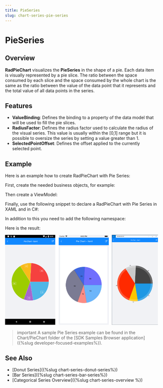 ```yaml
---
title: PieSeries
slug: chart-series-pie-series
---
```


# PieSeries

## Overview

**RadPieChart** visualizes the **PieSeries** in the shape of a pie. Each data item is visually represented by a pie slice. The ratio between the space consumed by each slice and the space consumed by the whole chart is the same as the ratio between the value of the data point that it represents and the total value of all data points in the series.

## Features

- **ValueBinding**: Defines the binding to a property of the data model that will be used to fill the pie slices.
- **RadiusFactor**: Defines the radius factor used to calculate the radius of the visual series. This value is usually within the [0,1] range but it is possible to oversize the series by setting a value greater than 1.
- **SelectedPointOffset**: Defines the offset applied to the currently selected point.

## Example

Here is an example how to create RadPieChart with Pie Series:

First, create the needed business objects, for example:

<snippet id='categorical-data-model'/>

Then create a ViewModel:

<snippet id='chart-piechart-view-model'/>

Finally, use the following snippet to declare a RadPieChart with Pie Series in XAML and in C#:

<snippet id='chart-piechart-xaml'/>
<snippet id='chart-piechart-csharp'/>

In addition to this you need to add the following namespace:

<snippet id='xmlns-telerikchart'/>
<snippet id='ns-telerikchart'/>

Here is the result:

![Basic PieSeries using the following properties](images/pie-series-basic-example.png)

>important A sample Pie Series example can be found in the Chart/PieChart folder of the [SDK Samples Browser application]({%slug developer-focused-examples%}).

## See Also

- [Donut Series]({%slug chart-series-donut-series%})
- [Bar Series]({%slug chart-series-bar-series%})
- [Categorical Series Overview]({%slug chart-series-overview %})


